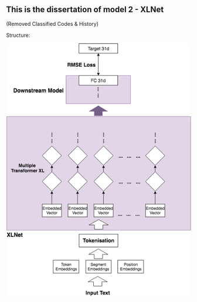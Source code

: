  ## This is the dissertation of model 2 - XLNet   
 (Removed Classified Codes & History)    



Structure:

![image](https://github.com/ccalvin97/calvin-s-project/blob/master/dissertation_model_2/xlnet_structure.png)
